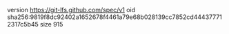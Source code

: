 version https://git-lfs.github.com/spec/v1
oid sha256:9819f8dc92402a1652678f4461a79e68b028139cc7852cd444377712317c5b45
size 915
